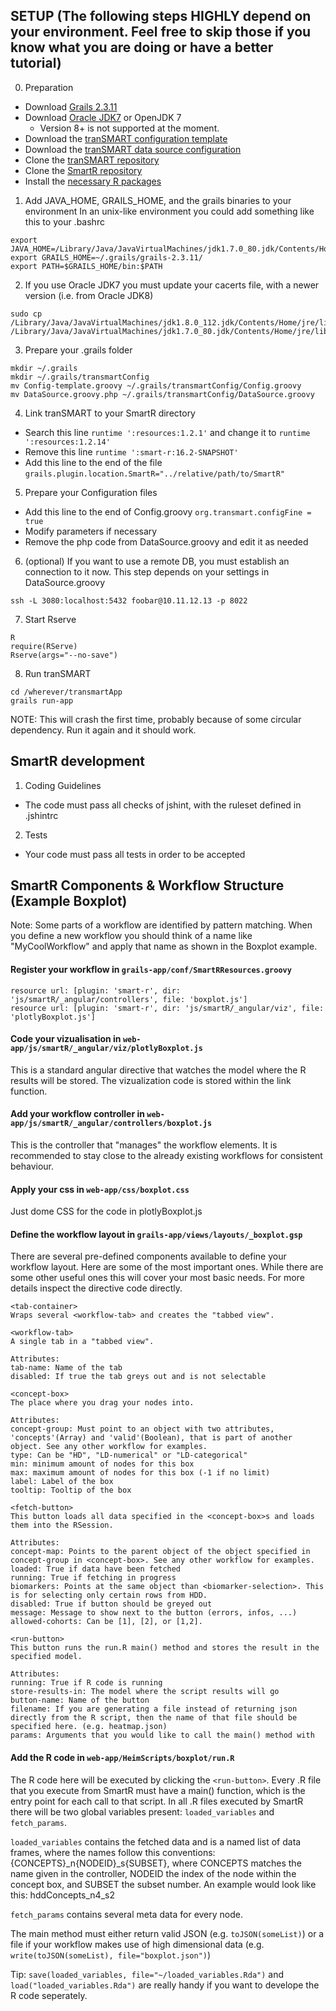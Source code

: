 ## SETUP (The following steps HIGHLY depend on your environment. Feel free to skip those if you know what you are doing or have a better tutorial)

0. Preparation
- Download [Grails 2.3.11](https://grails.org/download.html)
- Download [Oracle JDK7](http://www.oracle.com/technetwork/java/javase/downloads/jdk7-downloads-1880260.html) or OpenJDK 7
    - Version 8+ is not supported at the moment.
- Download the [tranSMART configuration template](https://github.com/transmart/transmart-data/blob/master/config/Config-template.groovy)
- Download the [tranSMART data source configuration](https://github.com/transmart/transmart-data/blob/master/config/DataSource.groovy.php)
- Clone the [tranSMART repository](https://github.com/transmart/transmartApp)
- Clone the [SmartR repository](https://github.com/transmart/SmartR)
- Install the [necessary R packages](https://github.com/transmart/SmartR#requirements)

1. Add JAVA_HOME, GRAILS_HOME, and the grails binaries to your environment
In an unix-like environment you could add something like this to your .bashrc
```
export JAVA_HOME=/Library/Java/JavaVirtualMachines/jdk1.7.0_80.jdk/Contents/Home/
export GRAILS_HOME=~/.grails/grails-2.3.11/
export PATH=$GRAILS_HOME/bin:$PATH
```

2. If you use Oracle JDK7 you must update your cacerts file, with a newer version (i.e. from Oracle JDK8)
```
sudo cp /Library/Java/JavaVirtualMachines/jdk1.8.0_112.jdk/Contents/Home/jre/lib/security/cacerts /Library/Java/JavaVirtualMachines/jdk1.7.0_80.jdk/Contents/Home/jre/lib/security/cacerts
```

3. Prepare your .grails folder
```
mkdir ~/.grails
mkdir ~/.grails/transmartConfig
mv Config-template.groovy ~/.grails/transmartConfig/Config.groovy
mv DataSource.groovy.php ~/.grails/transmartConfig/DataSource.groovy
```

4. Link tranSMART to your SmartR directory
- Search this line `runtime ':resources:1.2.1'` and change it to `runtime ':resources:1.2.14'`
- Remove this line `runtime ':smart-r:16.2-SNAPSHOT'`
- Add this line to the end of the file `grails.plugin.location.SmartR="../relative/path/to/SmartR"`

5. Prepare your Configuration files
- Add this line to the end of Config.groovy `org.transmart.configFine = true`
- Modify parameters if necessary
- Remove the php code from DataSource.groovy and edit it as needed

6. (optional) If you want to use a remote DB, you must establish an connection to it now. This step depends on your settings in DataSource.groovy
```
ssh -L 3080:localhost:5432 foobar@10.11.12.13 -p 8022
```

7. Start Rserve
```
R
require(RServe)
Rserve(args="--no-save")
```

8. Run tranSMART
```
cd /wherever/transmartApp
grails run-app
```
NOTE: This will crash the first time, probably because of some circular dependency. Run it again and it should work.


## SmartR development

1. Coding Guidelines
- The code must pass all checks of jshint, with the ruleset defined in .jshintrc

2. Tests
- Your code must pass all tests in order to be accepted

## SmartR Components & Workflow Structure (Example Boxplot)

Note: Some parts of a workflow are identified by pattern matching. When you define a new workflow you should think of a name like "MyCoolWorkflow" and apply that name as shown in the Boxplot example.

#### Register your workflow in `grails-app/conf/SmartRResources.groovy`
```
resource url: [plugin: 'smart-r', dir: 'js/smartR/_angular/controllers', file: 'boxplot.js']
resource url: [plugin: 'smart-r', dir: 'js/smartR/_angular/viz', file: 'plotlyBoxplot.js']
```

#### Code your vizualisation in `web-app/js/smartR/_angular/viz/plotlyBoxplot.js`

This is a standard angular directive that watches the model where the R results will be stored. The vizualization code is stored within the link function.

#### Add your workflow controller in `web-app/js/smartR/_angular/controllers/boxplot.js`

This is the controller that "manages" the workflow elements. It is recommended to stay close to the already existing workflows for consistent behaviour.

#### Apply your css in `web-app/css/boxplot.css`

Just dome CSS for the code in plotlyBoxplot.js

#### Define the workflow layout in `grails-app/views/layouts/_boxplot.gsp`

There are several pre-defined components available to define your workflow layout.
Here are some of the most important ones. While there are some other useful ones this will cover your most basic needs.
For more details inspect the directive code directly.

```
<tab-container>
Wraps several <workflow-tab> and creates the "tabbed view".
```

```
<workflow-tab>
A single tab in a "tabbed view".

Attributes:
tab-name: Name of the tab
disabled: If true the tab greys out and is not selectable
```

```
<concept-box>
The place where you drag your nodes into.

Attributes:
concept-group: Must point to an object with two attributes, 'concepts'(Array) and 'valid'(Boolean), that is part of another object. See any other workflow for examples.
type: Can be "HD", "LD-numerical" or "LD-categorical"
min: minimum amount of nodes for this box
max: maximum amount of nodes for this box (-1 if no limit)
label: Label of the box
tooltip: Tooltip of the box
```

```
<fetch-button>
This button loads all data specified in the <concept-box>s and loads them into the RSession.

Attributes:
concept-map: Points to the parent object of the object specified in concept-group in <concept-box>. See any other workflow for examples.
loaded: True if data have been fetched
running: True if fetching in progress
biomarkers: Points at the same object than <biomarker-selection>. This is for selecting only certain rows from HDD.
disabled: True if button should be greyed out
message: Message to show next to the button (errors, infos, ...)
allowed-cohorts: Can be [1], [2], or [1,2].
```

```
<run-button>
This button runs the run.R main() method and stores the result in the specified model.

Attributes:
running: True if R code is running
store-results-in: The model where the script results will go
button-name: Name of the button
filename: If you are generating a file instead of returning json directly from the R script, then the name of that file should be specified here. (e.g. heatmap.json)
params: Arguments that you would like to call the main() method with
```

#### Add the R code in `web-app/HeimScripts/boxplot/run.R`

The R code here will be executed by clicking the `<run-button>`.
Every .R file that you execute from SmartR must have a main() function, which is the entry point for each call to that script.
In all .R files executed by SmartR there will be two global variables present: `loaded_variables` and `fetch_params`.

`loaded_variables` contains the fetched data and is a named list of data frames, where the names follow this conventions:
{CONCEPTS}_n{NODEID}_s{SUBSET}, where CONCEPTS matches the name given in the controller, NODEID the index of the node within the concept box, and SUBSET the subset number.
An example would look like this: hddConcepts_n4_s2

`fetch_params` contains several meta data for every node.

The main method must either return valid JSON (e.g. `toJSON(someList)`) or a file if your workflow makes use of high dimensional data (e.g. `write(toJSON(someList), file="boxplot.json")`)

Tip: `save(loaded_variables, file="~/loaded_variables.Rda")` and `load("loaded_variables.Rda")` are really handy if you want to develope the R code seperately.
